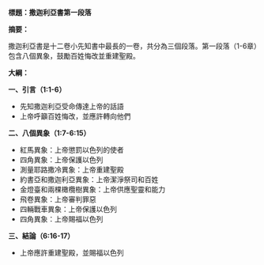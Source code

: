 **標題：撒迦利亞書第一段落**

**摘要：**

撒迦利亞書是十二卷小先知書中最長的一卷，共分為三個段落。第一段落（1-6章）包含八個異象，鼓勵百姓悔改並重建聖殿。

**大綱：**

**一、引言（1:1-6）**
* 先知撒迦利亞受命傳達上帝的話語
* 上帝呼籲百姓悔改，並應許轉向他們

**二、八個異象（1:7-6:15）**
* 紅馬異象：上帝懲罰以色列的使者
* 四角異象：上帝保護以色列
* 測量耶路撒冷異象：上帝重建聖殿
* 約書亞和撒迦利亞異象：上帝潔淨祭司和百姓
* 金燈臺和兩棵橄欖樹異象：上帝供應聖靈和能力
* 飛卷異象：上帝審判罪惡
* 四輛戰車異象：上帝保護以色列
* 四角異象：上帝賜福以色列

**三、結論（6:16-17）**
* 上帝應許重建聖殿，並賜福以色列